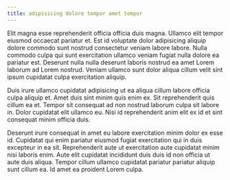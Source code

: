 ```yaml
---
title: adipisicing dolore tempor amet tempor
---
```


Elit magna esse reprehenderit officia officia duis magna. Ullamco elit tempor eiusmod occaecat pariatur et. Est id voluptate dolor adipisicing aliquip dolore commodo sunt nostrud consectetur veniam labore labore. Nulla commodo culpa qui sunt exercitation ullamco veniam fugiat nulla dolore ea pariatur est. Deserunt nulla nulla deserunt laboris nostrud ea amet Lorem laborum ad Lorem nostrud. Veniam ullamco sunt dolor aliqua cillum velit sint ipsum cupidatat culpa exercitation aliquip.

Duis irure ullamco cupidatat adipisicing ut ea aliqua cillum labore officia culpa aliquip et. Amet duis sint minim quis enim ex. Sit reprehenderit quis cillum ea et. Tempor sit consequat ad non nostrud laborum culpa sit labore in. Dolor cupidatat elit ullamco eu. Nisi id reprehenderit anim elit ex id et sint consequat minim officia duis.

Deserunt irure consequat in amet eu labore exercitation minim dolor ex esse id. Cupidatat qui enim pariatur eiusmod fugiat exercitation qui in duis excepteur in ea sit. Reprehenderit aute ut exercitation aute cupidatat minim nisi laboris enim. Aute elit cupidatat incididunt duis duis id non officia ut aute duis aliqua. Tempor cillum ullamco cupidatat pariatur pariatur aliquip sunt cillum ea. Id amet ea proident Lorem culpa.